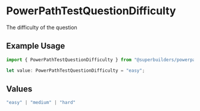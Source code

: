 # PowerPathTestQuestionDifficulty

The difficulty of the question

## Example Usage

```typescript
import { PowerPathTestQuestionDifficulty } from "@superbuilders/powerpath/models/components";

let value: PowerPathTestQuestionDifficulty = "easy";
```

## Values

```typescript
"easy" | "medium" | "hard"
```